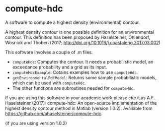 # compute-hdc
A software to compute a highest density (environmental) contour.

A highest density contour is one possible definition for an environmental 
contour. This definition has been proposed by Haselsteiner, Ohlendorf, 
Wosniok and Thoben (2017; http://doi.org/10.1016/j.coastaleng.2017.03.002)

This software involves a couple of .m files: 
* `computeHdc`: Computes the contour. It needs a probabilistic model, 
an exceedance probability and a grid as its input.
* `computeHdcExample`: Cotains examples how to use `computeHdc`.
* `getEnvironmentalPdfModel`: Returns some sample probabilistic models, 
which can be used with `computeHdc`. 
* The other functions are subroutines needed for `computeHdc`.

If you are using this software in your academic work please cite it as 
A.F. Haselsteiner (2017): compute-hdc: An open-source implementation of 
the highest density contour method in Matlab (version 1.0.2). Available 
from https://github.com/ahaselsteiner/compute-hdc.

(if you are using version 1.0.2)
